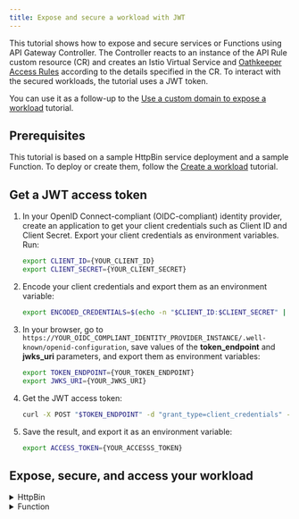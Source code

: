 ```yaml
---
title: Expose and secure a workload with JWT
---
```


This tutorial shows how to expose and secure services or Functions using API Gateway Controller. The Controller reacts to an instance of the API Rule custom resource (CR) and creates an Istio Virtual Service and [Oathkeeper Access Rules](https://www.ory.sh/docs/oathkeeper/api-access-rules) according to the details specified in the CR. To interact with the secured workloads, the tutorial uses a JWT token.

You can use it as a follow-up to the [Use a custom domain to expose a workload](./apix-01-own-domain.md) tutorial.

## Prerequisites

This tutorial is based on a sample HttpBin service deployment and a sample Function. To deploy or create them, follow the [Create a workload](./apix-02-create-workload.md) tutorial.

## Get a JWT access token

1. In your OpenID Connect-compliant (OIDC-compliant) identity provider, create an application to get your client credentials such as Client ID and Client Secret. Export your client credentials as environment variables. Run:

   ```bash
   export CLIENT_ID={YOUR_CLIENT_ID}
   export CLIENT_SECRET={YOUR_CLIENT_SECRET}
   ```

2. Encode your client credentials and export them as an environment variable:

   ```bash
   export ENCODED_CREDENTIALS=$(echo -n "$CLIENT_ID:$CLIENT_SECRET" | base64)
   ```

3. In your browser, go to `https://YOUR_OIDC_COMPLIANT_IDENTITY_PROVIDER_INSTANCE/.well-known/openid-configuration`, save values of the **token_endpoint** and **jwks_uri** parameters, and export them as environment variables:

   ```bash
   export TOKEN_ENDPOINT={YOUR_TOKEN_ENDPOINT}
   export JWKS_URI={YOUR_JWKS_URI}
   ```

4. Get the JWT access token:

   ```bash
   curl -X POST "$TOKEN_ENDPOINT" -d "grant_type=client_credentials" -d "client_id=$CLIENT_ID" -H "Content-Type: application/x-www-form-urlencoded" -H "Authorization: Basic $ENCODED_CREDENTIALS"
   ```

5. Save the result, and export it as an environment variable:

   ```bash
   export ACCESS_TOKEN={YOUR_ACCESSS_TOKEN}
   ```

## Expose, secure, and access your workload

<div tabs>

  <details>
  <summary>
  HttpBin
  </summary>

1. Export the following value as an environment variable:

   ```bash
   export DOMAIN_TO_EXPOSE_WORKLOADS={DOMAIN_NAME} #This is a Kyma domain or your custom subdomain e.g. api.mydomain.com.
   export GATEWAY=$NAMESPACE/httpbin-gateway #If you don't want to use your custom domain but a Kyma domain, use the following Kyma Gateway: `kyma-system/kyma-gateway`.
   ```

2. Expose the service and secure it by creating an API Rule CR in your Namespace. If you don't want to use your custom domain but a Kyma domain, use the following Kyma Gateway: `kyma-system/kyma-gateway`. Run:

   ```bash
   cat <<EOF | kubectl apply -f -
   apiVersion: gateway.kyma-project.io/v1alpha1
   kind: APIRule
   metadata:
     name: httpbin
     namespace: $NAMESPACE
   spec:
     service:
       name: httpbin
       port: 8000
       host: httpbin.$DOMAIN_TO_EXPOSE_WORKLOADS   
     gateway: $NAMESPACE/httpbin-gateway #The value corresponds to the Gateway CR you created.
     rules:
       - accessStrategies:
         - handler: jwt
           config:
             jwks_urls:
             - $JWKS_URI
         methods:
           - GET
         path: /.*
   EOF      
   ```

   >**NOTE:** If you are running Kyma on k3d, add `httpbin.kyma.local` to the entry with k3d IP in your system's `/etc/hosts` file.

3. To access the secured service, call it using the JWT access token:

   ```bash
   curl -ik https://httpbin.$DOMAIN_TO_EXPOSE_WORKLOADS/headers -H "Authorization: Bearer $ACCESS_TOKEN"
   ```

   This call returns the code `200` response.

  </details>

  <details>
  <summary>
  Function
  </summary>

1. Export the following value as an environment variable:

   ```bash
   export DOMAIN_TO_EXPOSE_WORKLOADS={DOMAIN_NAME} #This is a Kyma domain or your custom subdomain e.g. api.mydomain.com.
   ```

2. Expose the Function and secure it by creating an API Rule CR in your Namespace. If you don't want to use your custom domain but a Kyma domain, use the following Kyma Gateway: `kyma-system/kyma-gateway`. Run:

   ```bash
   cat <<EOF | kubectl apply -f -
   apiVersion: gateway.kyma-project.io/v1alpha1
   kind: APIRule
   metadata:
     name: function
     namespace: $NAMESPACE
   spec:
     service:
       name: function
       port: 80
       host: function-example.$DOMAIN_TO_EXPOSE_WORKLOADS   
     gateway: $NAMESPACE/httpbin-gateway #The value corresponds to the Gateway CR you created.
     rules:
       - accessStrategies:
         - handler: jwt
           config:
             jwks_urls:
             - $JWKS_URI
         methods:
           - GET
         path: /.*
   EOF      
   ```

3. To access the secured Function, call it using the JWT access token:

   ```bash
   curl -ik https://function-example.$DOMAIN_TO_EXPOSE_WORKLOADS/function -H "Authorization: Bearer $ACCESS_TOKEN"
   ```

   This call returns the code `200` response.

  </details>
</div>
